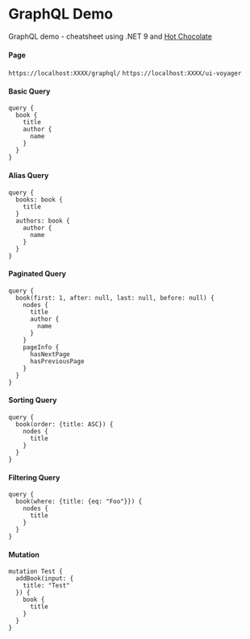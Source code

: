 
# GraphQL Demo

GraphQL demo - cheatsheet using .NET 9 and [Hot Chocolate](https://chillicream.com/docs/hotchocolate/v13)

#### Page
`https://localhost:XXXX/graphql/`
`https://localhost:XXXX/ui-voyager`

#### Basic Query
```
query {
  book {
    title
    author {
      name
    }
  }
}
```


#### Alias Query
```
query {
  books: book {
    title
  }
  authors: book {
    author {
      name
    }
  }
}
```

#### Paginated Query
```
query {
  book(first: 1, after: null, last: null, before: null) {
    nodes {
      title
      author {
        name
      }
    }
    pageInfo {
      hasNextPage
      hasPreviousPage
    }
  }
}
```

#### Sorting Query
```
query {
  book(order: {title: ASC}) {
    nodes {
      title
    }
  }
}
```


#### Filtering Query
```
query {
  book(where: {title: {eq: "Foo"}}) {
    nodes {
      title
    }
  }
}
```

#### Mutation
```
mutation Test {
  addBook(input: {
    title: "Test"
  }) {
    book {
      title
    }
  }
}
```